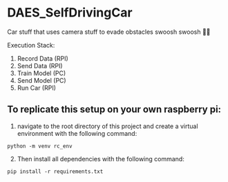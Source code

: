 # DAES_SelfDrivingCar
Car stuff that uses camera stuff to evade obstacles swoosh swoosh 👀🚗

Execution Stack:
1. Record Data (RPI)
4. Send Data (RPI)
5. Train Model (PC)
6. Send Model (PC)
7. Run Car (RPI)

## To replicate this setup on your own raspberry pi:

1. navigate to the root directory of this project and create a virtual
environment with the following command: 

  ```python -m venv rc_env```

2. Then install all dependencies with the  following command: 

  ```pip install -r requirements.txt```
